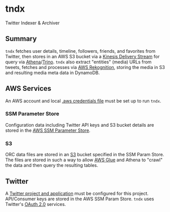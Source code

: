 # tndx
Twitter Indexer & Archiver

## Summary
```tndx``` fetches user details, timeline, followers, friends, and favorites from Twitter, then stores in an AWS S3 bucket via a [Kinesis Delivery Stream](https://docs.aws.amazon.com/firehose/latest/dev/what-is-this-service.html) for query via [Athena](https://aws.amazon.com/athena/)/[Trino](https://trino.io). ```tndx``` also extract "entities" (media) URLs from tweets, fetches and processes via [AWS Rekognition](https://aws.amazon.com/rekognition/), storing the media in S3 and resulting media meta data in DynamoDB.

## AWS Services
An AWS account and local [.aws credentials file](https://docs.aws.amazon.com/sdk-for-java/v1/developer-guide/setup-credentials.html) must be set up to run ```tndx```.

### SSM Parameter Store
Configuration data including Twitter API keys and S3 bucket details are stored in the [AWS SSM Parameter Store](https://docs.aws.amazon.com/systems-manager/latest/userguide/systems-manager-parameter-store.html). 

### S3
ORC data files are stored in an [S3](https://aws.amazon.com/s3/) bucket specified in the SSM Param Store. The files are stored in such a way to allow [AWS Glue](https://aws.amazon.com/glue/) and Athena to "crawl" the data and then query the resulting tables.

## Twitter
A [Twitter project and application](https://developer.twitter.com/) must be configured for this project. API/Consumer keys are stored in the AWS SSM Param Store. ```tndx``` uses Twitter's [OAuth 2.0](https://developer.twitter.com/en/docs/authentication/oauth-2-0) services.


